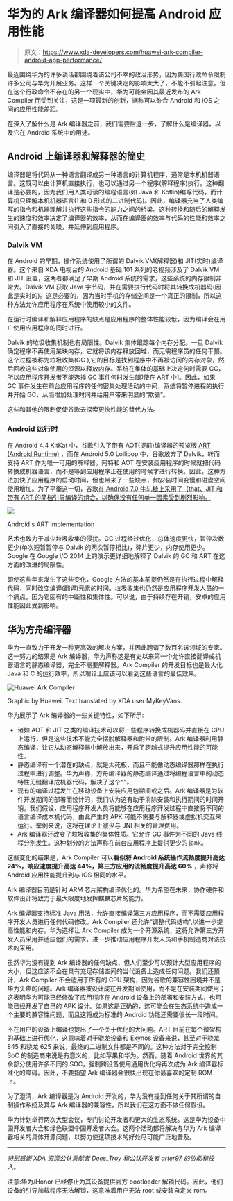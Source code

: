 # 华为的 Ark 编译器如何提高 Android 应用性能

> 原文：<https://www.xda-developers.com/huawei-ark-compiler-android-app-performance/>

最近围绕华为的许多谈话都围绕着该公司不幸的政治形势，因为美国行政命令限制许多公司与华为开展业务。这样一个关键决定的影响太大了，不能不引起注意。但在这个行政命令不存在的另一个现实中，华为可能会因其最近发布的 Ark Compiler 而受到关注，这是一项最新的创新，据称可以弥合 Android 和 iOS 之间的应用性能差距。

在深入了解什么是 Ark 编译器之前，我们需要后退一步，了解什么是编译器，以及它在 Android 系统中的用途。

## Android 上编译器和解释器的简史

编译器是将代码从一种语言翻译成另一种语言的计算机程序，通常是本机机器语言。这既可以由计算机直接执行，也可以通过另一个程序(解释程序)执行。这种翻译是必要的，因为我们用人类可读的编程语言(如 Java 和 Kotlin)编写代码，而计算机只理解本机机器语言(1 和 0 形式的二进制代码)。因此，编译器充当了人类编写的指令和机器理解并执行这些指令的能力之间的桥梁。这种转换和随后的解释发生的速度和效率决定了编译器的效率，从而在编译器的效率与代码的性能和效率之间引入了直接的关联，并延伸到应用程序。

### Dalvik VM

在 Android 的早期，操作系统使用了所谓的 Dalvik VM(解释器)和 JIT(实时)编译器。这个来自 XDA 电视台的 Android 基础 101 系列的老视频涉及了 Dalvik VM 和 JIT 设置，这两者都满足了早期 Android 系统的需求，这些系统的内存限制非常大。Dalvik VM 获取 Java 字节码，并在需要执行代码时将其转换成机器码(因此是实时的)。这是必要的，因为当时手机的存储空间是一个真正的限制，所以这种方法允许应用程序在系统中使用较小的文件。

在运行时编译和解释应用程序的缺点是应用程序的整体性能较低，因为编译会在用户使用应用程序的同时进行。

Dalvik 的垃圾收集机制也有局限性。Dalvik 集体跟踪每个内存分配。一旦 Dalvik 确定程序不再使用某块内存，它就将该内存释放回堆，而无需程序员的任何干预。这个过程被称为垃圾收集(GC ),它的目标是找到程序中不再被访问的内存对象，然后回收这些对象使用的资源以释放内存。系统在集体的基础上决定何时需要 GC，所以应用程序开发者不能选择 GC 事件何时发生[即使在 ART 中]。因此，如果 GC 事件发生在前台应用程序的任何密集处理活动的中间，系统将暂停进程的执行并开始 GC，从而增加处理时间并给用户带来明显的“欺骗”。

这些和其他的限制促使谷歌去探索更快性能的替代方法。

### Android 运行时

在 Android 4.4 KitKat 中，谷歌引入了带有 AOT(提前)编译器的预览版 [ART (Android Runtime)](https://source.android.com/devices/tech/dalvik) ，而在 Android 5.0 Lollipop 中，谷歌放弃了 Dalvik，转而支持 ART 作为唯一可用的解释器。阿特和 AOT 在安装应用程序的时候就把代码转换成机器语言，而不是等到应用程序正在使用的时候才进行转换。因此，这种方法加快了应用程序的启动时间，但也带来了一些缺点，如安装时间变慢和磁盘空间使用增加。为了平衡这一切，谷歌[在 Android 7.0 牛轧糖上采用了【that、JIT 和带有 ART 的简档引导编译的组合，以确保没有任何单一因素受到剧烈影响。](https://source.android.com/devices/tech/dalvik/configure#how_art_works)

 <picture>![](img/a5ae21bfb6b182ba15564c7202953010.png)</picture> 

Android's ART Implementation

艺术也致力于减少垃圾收集的侵扰。GC 过程经过优化，总体速度更快，暂停次数更少(单次短暂暂停与 Dalvik 的两次暂停相比)，碎片更少，内存使用更少。Google 在 Google I/O 2014 上的演示更详细地解释了 Dalvik 的 GC 和 ART 在这方面的改进的局限性。

即使这些年来发生了这些变化，Google 方法的基本前提仍然是在执行过程中解释代码，同时改变编译(翻译)元素的时间。垃圾收集也仍然是应用程序开发人员的一个痛点，因为它固有的中断性和集体性。可以说，由于持续存在开销，安卓的应用性能因此受到影响。

## 华为方舟编译器

华为一直致力于开发一种更高效的解决方案，并因此聘请了数百名该领域的专家。这一努力的结果是 Ark 编译器，华为声称这是有史以来第一个允许直接翻译成机器语言的静态编译器，完全不需要解释器。Ark Compiler 的开发目标也是最大化 Java 和 C 的运行效率，所以理论上应该可以看到这些语言的最佳效果。

 <picture>![Huawei Ark Compiler](img/4a89bed4a71c669e3847225fad5a3840.png)</picture> 

Graphic by Huawei. Text translated by XDA user MyKeyVans.

华为展示了 Ark 编译器的一些关键特性，如下所示:

*   诸如 AOT 和 JIT 之类的编译技术可以将一些程序转换成机器码并直接在 CPU 上运行，但是这些技术不能完全摆脱解释器和附带的限制。Ark 编译器利用静态编译，让它从动态解释器中解放出来，开启了跨越式提升应用性能的可能性。
*   静态编译有一个潜在的缺点，就是太死板，而且不能像动态编译器那样在执行过程中进行调整。华为声称，方舟编译器的静态编译通过将编程语言中的动态特性无缝翻译成机器代码，解决了这个“*”。*
*   现有的编译过程发生在移动设备上安装应用包期间或之后。Ark 编译器是为软件开发期间的部署而设计的，我们认为这有助于消除安装和执行期间的时间开销。我们假设，应用程序开发人员将能够在应用程序开发过程中直接将不同的语言编译成本机代码，由此产生的 APK 可能不需要与解释器或虚拟机交互来运行。举例来说，这将在理论上减少与 JNI 相关的管理费用。
*   Ark 编译器还改变了垃圾收集的集体性质。它允许 GC 事件为不同的 Java 线程分别发生。这种划分的方法声称在前台应用程序上提供更少的 jank。

这些变化的结果是，Ark Compiler 可以**看似将 Android 系统操作流畅度提升高达 24%，响应速度提升高达 44%，第三方应用的流畅度提升高达 60%** ，声称将 Android 应用性能提升到与 iOS 相同的水平。

Ark 编译器目前是针对 ARM 芯片架构编译优化的。华为希望在未来，协作硬件和软件设计将致力于最大限度地发挥麒麟芯片的能力。

Ark 编译器支持标准 Java 用法，允许直接编译第三方应用程序，而不需要应用程序开发人员进行任何代码修改。Ark Compiler 还允许“调整代码结构”,以进一步提高性能和内存。华为选择让 Ark Compiler 成为一个开源系统，这将允许第三方开发人员采用并适应他们的需求，进一步推动应用程序开发人员和手机制造商对该技术的采用。

虽然华为没有提到 Ark 编译器的任何缺点，但人们至少可以预计大型应用程序的大小，但这应该不会在具有充足存储空间的当代设备上造成任何问题。我们还预计，Ark Compiler 不会适用于所有的 CPU 架构，因为谷歌的兼容性困境并不是华为头疼的问题。Ark 编译器被设计成在开发期间使用，而不是在安装期间使用；这表明华为可能已经修改了应用程序在 Android 设备上的部署和安装方式，也可能已经开发了自己的 APK 设计。如果这是正确的，这可能会在生态系统中造成一个主要的兼容性问题，而且这将成为标准的 Android 功能还需要很长一段时间。

不在用户的设备上编译也提出了一个关于优化的大问题。ART 目前在每个微架构的基础上进行优化，这意味着对于骁龙设备和 Exynos 设备来说，甚至对于骁龙 845 和骁龙 625 来说，最终的二进制文件都是不同的。这种方法对于完全控制 SoC 的制造商来说是有意义的，比如苹果和华为。然而，随着 Android 世界的其余部分使用许多不同的 SOC，强制跨设备使用通用优化将再次成为 Ark 编译器标准化的障碍。因此，不要指望 Ark 编译器会很快出现在你最喜欢的定制 ROM 上。

为了澄清，Ark 编译器是为 Android 开发的，华为没有提到任何关于其所谓的自制操作系统及其与 Ark 编译器的兼容性，所以我们在这方面不做任何假设。

华为计划举行两次大型会议，专门讨论开发者和更大的生态系统。这是华为设备中国开发者大会和绿色联盟中国开发者大会。这两个活动都将解决与华为 Ark 编译器相关的具体开源问题，以努力使这项技术的好处尽可能广泛地普及。

* * *

*特别感谢 XDA 资深公认贡献者 [Dees_Troy](https://forum.xda-developers.com/member.php?u=912474) 和公认开发者 [arter97](https://forum.xda-developers.com/member.php?u=4898097) 的协助和投入。*

注意:华为/Honor 已经停止为其设备提供官方 bootloader 解锁代码。因此，他们设备的引导加载程序无法解锁，这意味着用户无法 root 或安装自定义 rom。